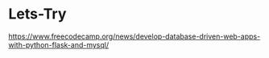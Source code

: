 # Lets-Try
https://www.freecodecamp.org/news/develop-database-driven-web-apps-with-python-flask-and-mysql/
